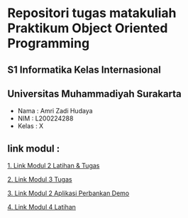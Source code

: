 # Repositori tugas matakuliah Praktikum Object Oriented Programming

## S1 Informatika Kelas Internasional
## Universitas Muhammadiyah Surakarta

- Nama	: Amri Zadi Hudaya
- NIM	: L200224288
- Kelas : X

## link modul :
[1. Link Modul 2 Latihan & Tugas](/modul2)

[2. Link Modul 3 Tugas](/modul3/Nilai.java)

[3. Link Modul 2 Aplikasi Perbankan Demo](/modul2/BankDemo.java)

[4. Link Modul 4 Latihan](/modul4)